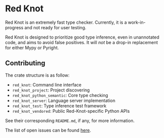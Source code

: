 # Red Knot

Red Knot is an extremely fast type checker.
Currently, it is a work-in-progress and not ready for user testing.

Red Knot is designed to prioritize good type inference, even in unannotated code,
and aims to avoid false positives.
It will *not* be a drop-in replacement for either Mypy or Pyright.


## Contributing

The crate structure is as follow:

* `red_knot`: Command line interface
* `red_knot_project`: Project discovering
* `red_knot_python_semantic`: Core type checking
* `red_knot_server`: Language server implementation
* `red_knot_test`: Type inference test framework
* `red_knot_vendored`: Public Red-Knot-specific Python APIs

See their corresponding `README.md`, if any, for more information.

The list of open issues can be found [here][open-issues].


[open-issues]: https://github.com/astral-sh/ruff/issues?q=sort%3Aupdated-desc%20is%3Aissue%20is%3Aopen%20label%3Ared-knot
